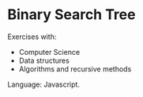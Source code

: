 # Binary Search Tree
Exercises with:
- Computer Science
- Data structures
- Algorithms and recursive methods

 Language: Javascript.